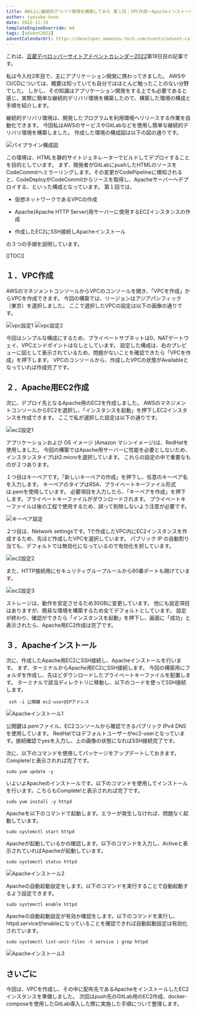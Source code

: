 ```yaml
---
title: AWS上に継続的デリバリ環境を構築してみた 第１回：VPC作成～Apacheインストール
author: ryosuke-kono
date: 2022-12-19
templateEngineOverride: md
tags: [advent2022]
adventCalendarUrl: https://developer.mamezou-tech.com/events/advent-calendar/2022/
---
```


これは、[豆蔵デベロッパーサイトアドベントカレンダー2022](https://developer.mamezou-tech.com/events/advent-calendar/2022/)第19日目の記事です。


私は今入社2年目で、主にアプリケーション開発に携わってきました。
AWSやCI/CDについては、概要は知っていても自分ではほとんど触ったことのない分野でした。
しかし、その知識はアプリケーション開発をする上でも必要であると感じ、実際に簡単な継続的デリバリ環境を構築したので、構築した環境の構成と手順を紹介します。

継続的デリバリ環境は、開発したプログラムを利用環境へリリースする作業を自動化できます。
今回私はAWSのサービスやGitLabなどを使用し簡単な継続的デリバリ環境を構築しました。
作成した環境の構成図は以下の図の通りです。

![パイプライン構成図](https://gyazo.com/1dfaf7eb056de8dcc27dd7f41367befc.png)

この環境は、HTMLを静的サイトジェネレーターでビルドしてデプロイすることを目的としています。
まず、開発者がGitLabにpushしたHTMLのソースをCodeCommitへミラーリングします。その変更がCodePipelineに検知されると、CodeDeployがCodeCommitからソースを取得し、Apacheサーバーへデプロイする、といった構成となっています。
第１回では、

* 仮想ネットワークであるVPCの作成

* Apache(Apache HTTP Server)用サーバーに使用するEC2インスタンスの作成

* 作成したEC2にSSH接続しApacheインストール

の３つの手順を説明しています。

[[TOC]]

## １．VPC作成

AWSのマネジメントコンソールからVPCのコンソールを開き、「VPCを作成」からVPCを作成できます。
今回の構築では、リージョンはアジアパシフィック（東京）を選択しました。
ここで選択したVPCの設定は以下の画像の通りです。

![vpc設定1](https://gyazo.com/7754c134ed10b2c545ffb256faabca50.png)
![vpc設定2](https://gyazo.com/e30d8e9925623c874e6807557265b06e.png)

今回はシンプルな構成にするため、プライベートサブネットは0、NATゲートウェイ、VPCエンドポイントはなしとしています。
設定した構成は、右のプレビューに図として表示されているため、問題がないことを確認できたら「VPCを作成」を押下します。
VPCのコンソールから、作成したVPCの状態がAvailableとなっていれば作成完了です。

## ２．Apache用EC2作成

次に、デプロイ先となるApache用のEC2を作成しました。
AWSのマネジメントコンソールからEC2を選択し、「インスタンスを起動」を押下しEC2インスタンスを作成できます。
ここで私が選択した設定は以下の通りです。

![ec2設定1](https://gyazo.com/14f1fedca59d1f0b197f0a7100bb7ee4.png)

アプリケーションおよび OS イメージ (Amazon マシンイメージ)は、RedHatを使用しました。
今回の構築ではApache用サーバーに性能を必要としないため、インスタンスタイプはt2.microを選択しています。
これらの設定の中で重要なものが２つあります。

１つ目はキーペアです。「新しいキーペアの作成」を押下し、任意のキーペア名を入力します。
キーペアのタイプはRSA、プライベートキーファイル形式は.pemを使用しています。
必要項目を入力したら、「キーペアを作成」を押下します。プライベートキーファイルがダウンロードされます。
プライベートキーファイルは後の工程で使用するため、誤って削除しないよう注意が必要です。

![キーペア設定](https://gyazo.com/4199e41639819de1ef807efa6d6f1d9f.png)

２つ目は、Network settingsです。1で作成したVPC内にEC2インスタンスを作成するため、先ほど作成したVPCを選択しています。
パブリック IP の自動割り当ても、デフォルトでは無効化になっているので有効化を択しています。

![ec2設定2](https://gyazo.com/96cd818b557b228c52a04d9a82af0f3d.png)

また、HTTP接続用にセキュリティグループルールから80番ポートも開けています。

![ec2設定3](https://gyazo.com/fc59a82d130626c992acab13b5bf1708.png)

ストレージは、動作を安定させるため30GBに変更しています。
他にも設定項目はありますが、簡易な環境を構築するため全てデフォルトとしています。
設定が終わり、確認ができたら「インスタンスを起動」を押下し、画面に「成功」と表示されたら、Apache用EC2作成は完了です。

## ３．Apacheインストール

次に、作成したApache用EC2にSSH接続し、Apacheインストールを行います。
まず、ターミナルからApache用EC2にSSH接続します。
今回の構築用にフォルダを作成し、先ほどダウンロードしたプライベートキーファイルを配置します。
ターミナルで該当ディレクトリに移動し、以下のコードを使ってSSH接続します。

` ssh -i 公開鍵 ec2-user@IPアドレス`

![Apacheインストール1](https://gyazo.com/cfd7fc6d9483bf8c555289b350fb517e.png)

公開鍵は.pemファイル、EC2コンソールから確認できるパブリック IPv4 DNSを使用しています。
RedHatではデフォルトユーザーがec2-userとなっています。接続確認でyesを入力し、上の画像の状態になればSSH接続完了です。

次に、以下のコマンドを使用してパッケージをアップデートしておきます。Complete!と表示されれば完了です。

`sudo yum update -y`

いよいよApacheのインストールです。以下のコマンドを使用してインストールを行います。こちらもComplete!と表示されれば完了です。

`sudo yum install -y httpd`

Apacheを以下のコマンドで起動します。エラーが発生しなければ、問題なく起動しています。

`sudo systemctl start httpd`

Apacheが起動しているかの確認します。以下のコマンドを入力し、Activeと表示されていればApacheが起動しています。

`sudo systemctl status httpd`

![Apacheインストール2](https://gyazo.com/63b74aa4d75902ee7edb8d7450c8ac6c.png)

Apacheの自動起動設定をします。以下のコマンドを実行することで自動起動するよう設定できます。

`sudo systemctl enable httpd`

Apacheの自動起動設定が有効か確認をします。以下のコマンドを実行し、httpd.serviceがenableになっていることを確認できれば自動起動設定は有効化されています。

`sudo systemctl list-unit-files -t service | grep httpd`

![Apacheインストール3](https://gyazo.com/dfd3479814a76dccdb6011c7bb81ac1f.png)

## さいごに

今回は、VPCを作成し、その中に配布先であるApacheをインストールしたEC2インスタンスを準備しました。
次回はpush先のGitLab用のEC2作成、docker-composeを使用したGitLab導入した際に実施した手順について整理します。
